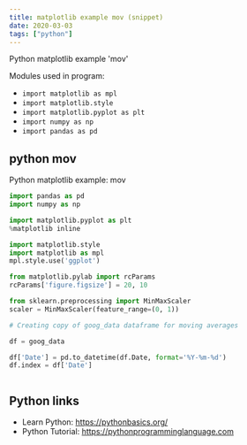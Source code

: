 ```yaml
---
title: matplotlib example mov (snippet)
date: 2020-03-03
tags: ["python"]
---
```

Python matplotlib example 'mov'


Modules used in program: 
* `import matplotlib as mpl`
* `import matplotlib.style`
* `import matplotlib.pyplot as plt`
* `import numpy as np`
* `import pandas as pd`

## python mov

Python matplotlib example: mov

```python
import pandas as pd
import numpy as np

import matplotlib.pyplot as plt
%matplotlib inline

import matplotlib.style
import matplotlib as mpl
mpl.style.use('ggplot')

from matplotlib.pylab import rcParams
rcParams['figure.figsize'] = 20, 10

from sklearn.preprocessing import MinMaxScaler
scaler = MinMaxScaler(feature_range=(0, 1))

# Creating copy of goog_data dataframe for moving averages

df = goog_data

df['Date'] = pd.to_datetime(df.Date, format='%Y-%m-%d')
df.index = df['Date']



```

## Python links

- Learn Python: https://pythonbasics.org/
- Python Tutorial: https://pythonprogramminglanguage.com
